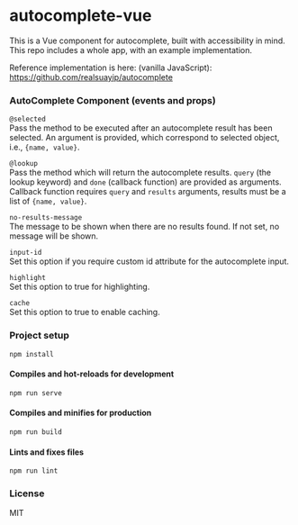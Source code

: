 # autocomplete-vue

This is a Vue component for autocomplete, built with accessibility in mind. This repo includes a whole app, with an
example implementation.

Reference implementation is here: (vanilla JavaScript): https://github.com/realsuayip/autocomplete

### AutoComplete Component (events and props)

`@selected`\
Pass the method to be executed after an autocomplete result has been selected. An argument is provided, which correspond
to selected object, i.e., `{name, value}`.

`@lookup`\
Pass the method which will return the autocomplete results. `query` (the lookup keyword)
and `done` (callback function) are provided as arguments. Callback function requires `query` and
`results` arguments, results must be a list of `{name, value}`.

`no-results-message`\
The message to be shown when there are no results found. If not set, no message will be shown.

`input-id`\
Set this option if you require custom id attribute for the autocomplete input.

`highlight`\
Set this option to true for highlighting.

`cache`\
Set this option to true to enable caching.

### Project setup

```
npm install
```

#### Compiles and hot-reloads for development

```
npm run serve
```

#### Compiles and minifies for production

```
npm run build
```

#### Lints and fixes files

```
npm run lint
```

### License

MIT